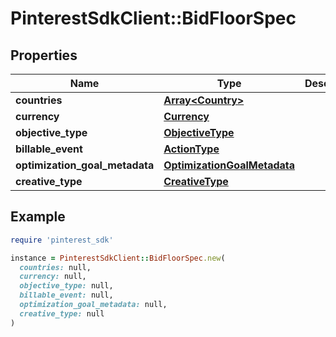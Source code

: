 # PinterestSdkClient::BidFloorSpec

## Properties

| Name | Type | Description | Notes |
| ---- | ---- | ----------- | ----- |
| **countries** | [**Array&lt;Country&gt;**](Country.md) |  | [optional] |
| **currency** | [**Currency**](Currency.md) |  |  |
| **objective_type** | [**ObjectiveType**](ObjectiveType.md) |  | [optional] |
| **billable_event** | [**ActionType**](ActionType.md) |  |  |
| **optimization_goal_metadata** | [**OptimizationGoalMetadata**](OptimizationGoalMetadata.md) |  | [optional] |
| **creative_type** | [**CreativeType**](CreativeType.md) |  | [optional] |

## Example

```ruby
require 'pinterest_sdk'

instance = PinterestSdkClient::BidFloorSpec.new(
  countries: null,
  currency: null,
  objective_type: null,
  billable_event: null,
  optimization_goal_metadata: null,
  creative_type: null
)
```

